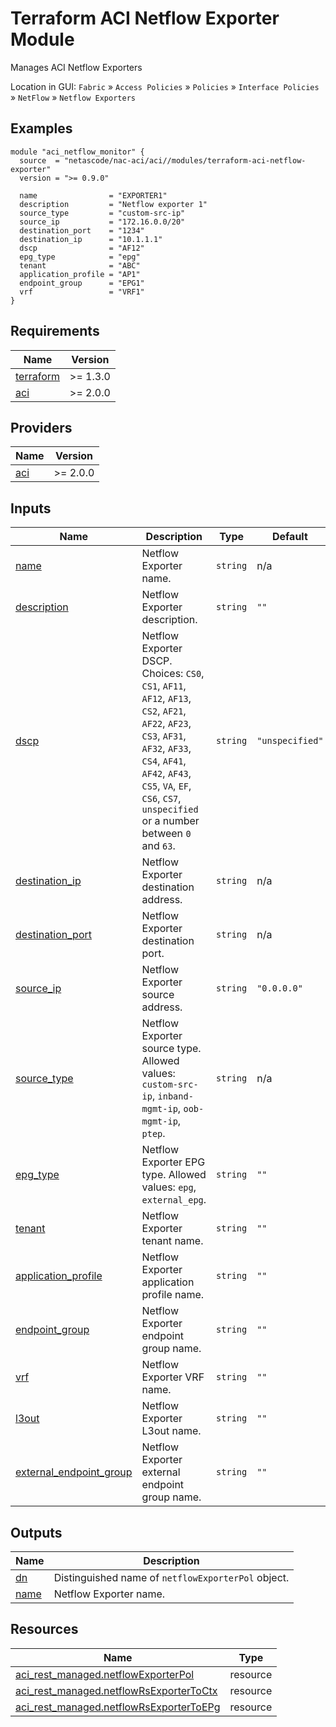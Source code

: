<!-- BEGIN_TF_DOCS -->
# Terraform ACI Netflow Exporter Module

Manages ACI Netflow Exporters

Location in GUI:
`Fabric` » `Access Policies` » `Policies` » `Interface Policies` » `NetFlow` » `Netflow Exporters`

## Examples

```hcl
module "aci_netflow_monitor" {
  source  = "netascode/nac-aci/aci//modules/terraform-aci-netflow-exporter"
  version = ">= 0.9.0"

  name                = "EXPORTER1"
  description         = "Netflow exporter 1"
  source_type         = "custom-src-ip"
  source_ip           = "172.16.0.0/20"
  destination_port    = "1234"
  destination_ip      = "10.1.1.1"
  dscp                = "AF12"
  epg_type            = "epg"
  tenant              = "ABC"
  application_profile = "AP1"
  endpoint_group      = "EPG1"
  vrf                 = "VRF1"
}
```

## Requirements

| Name | Version |
|------|---------|
| <a name="requirement_terraform"></a> [terraform](#requirement\_terraform) | >= 1.3.0 |
| <a name="requirement_aci"></a> [aci](#requirement\_aci) | >= 2.0.0 |

## Providers

| Name | Version |
|------|---------|
| <a name="provider_aci"></a> [aci](#provider\_aci) | >= 2.0.0 |

## Inputs

| Name | Description | Type | Default | Required |
|------|-------------|------|---------|:--------:|
| <a name="input_name"></a> [name](#input\_name) | Netflow Exporter name. | `string` | n/a | yes |
| <a name="input_description"></a> [description](#input\_description) | Netflow Exporter description. | `string` | `""` | no |
| <a name="input_dscp"></a> [dscp](#input\_dscp) | Netflow Exporter DSCP. Choices: `CS0`, `CS1`, `AF11`, `AF12`, `AF13`, `CS2`, `AF21`, `AF22`, `AF23`, `CS3`, `AF31`, `AF32`, `AF33`, `CS4`, `AF41`, `AF42`, `AF43`, `CS5`, `VA`, `EF`, `CS6`, `CS7`, `unspecified` or a number between `0` and `63`. | `string` | `"unspecified"` | no |
| <a name="input_destination_ip"></a> [destination\_ip](#input\_destination\_ip) | Netflow Exporter destination address. | `string` | n/a | yes |
| <a name="input_destination_port"></a> [destination\_port](#input\_destination\_port) | Netflow Exporter destination port. | `string` | n/a | yes |
| <a name="input_source_ip"></a> [source\_ip](#input\_source\_ip) | Netflow Exporter source address. | `string` | `"0.0.0.0"` | no |
| <a name="input_source_type"></a> [source\_type](#input\_source\_type) | Netflow Exporter source type. Allowed values: `custom-src-ip`, `inband-mgmt-ip`, `oob-mgmt-ip`, `ptep`. | `string` | n/a | yes |
| <a name="input_epg_type"></a> [epg\_type](#input\_epg\_type) | Netflow Exporter EPG type. Allowed values: `epg`, `external_epg`. | `string` | `""` | no |
| <a name="input_tenant"></a> [tenant](#input\_tenant) | Netflow Exporter tenant name. | `string` | `""` | no |
| <a name="input_application_profile"></a> [application\_profile](#input\_application\_profile) | Netflow Exporter application profile name. | `string` | `""` | no |
| <a name="input_endpoint_group"></a> [endpoint\_group](#input\_endpoint\_group) | Netflow Exporter endpoint group name. | `string` | `""` | no |
| <a name="input_vrf"></a> [vrf](#input\_vrf) | Netflow Exporter VRF name. | `string` | `""` | no |
| <a name="input_l3out"></a> [l3out](#input\_l3out) | Netflow Exporter L3out name. | `string` | `""` | no |
| <a name="input_external_endpoint_group"></a> [external\_endpoint\_group](#input\_external\_endpoint\_group) | Netflow Exporter external endpoint group name. | `string` | `""` | no |

## Outputs

| Name | Description |
|------|-------------|
| <a name="output_dn"></a> [dn](#output\_dn) | Distinguished name of `netflowExporterPol` object. |
| <a name="output_name"></a> [name](#output\_name) | Netflow Exporter name. |

## Resources

| Name | Type |
|------|------|
| [aci_rest_managed.netflowExporterPol](https://registry.terraform.io/providers/CiscoDevNet/aci/latest/docs/resources/rest_managed) | resource |
| [aci_rest_managed.netflowRsExporterToCtx](https://registry.terraform.io/providers/CiscoDevNet/aci/latest/docs/resources/rest_managed) | resource |
| [aci_rest_managed.netflowRsExporterToEPg](https://registry.terraform.io/providers/CiscoDevNet/aci/latest/docs/resources/rest_managed) | resource |
<!-- END_TF_DOCS -->